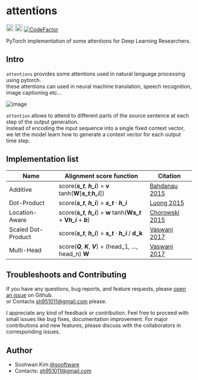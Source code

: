 # attentions
  
<img src="https://github.com/gentaiscool/end2end-asr-pytorch/raw/master/img/pytorch-logo-dark.png" height=20> <img src="https://img.shields.io/badge/License-MIT-lightgrey" height=20> [![CodeFactor](https://www.codefactor.io/repository/github/sooftware/attentions/badge)](https://www.codefactor.io/repository/github/sooftware/awesome-attentions)
  
PyTorch implementation of some attentions for Deep Learning Researchers.  
  
## Intro
  
`attentions` provides some attentions used in natural language processing using pytorch.   
these attentions can used in neural machine translation, speech recognition, image captioning etc...  
  
![image](https://user-images.githubusercontent.com/42150335/83331902-7bf9f780-a2d3-11ea-8f7e-172f55deef45.png)
  
`attention` allows to attend to different parts of the source sentence at each step of the output generation.   
Instead of encoding the input sequence into a single fixed context vector, we let the model learn how to generate a context vector for each output time step.  
  
## Implementation list
  
|Name|Alignment score function|Citation|  
|---|---|---|  
|Additive|score(***s_t***, ***h_i***) = **v** tanh(**W**\[***s_t***;***h_i***\])|[Bahdanau 2015](https://arxiv.org/pdf/1409.0473.pdf)|  
|Dot-Product|score(***s_t***, ***h_i***) = ***s_t*** · ***h_i***|[Luong 2015](https://arxiv.org/pdf/1508.04025.pdf)|  
|Location-Aware|score(***s_t***, ***h_i***) = **w** tanh(**W*****s_t*** + **V*****h_i*** + ***b***)|[Chorowski 2015](http://papers.nips.cc/paper/5847-attention-based-models-for-speech-recognition.pdf)|    
|Scaled Dot-Product|score(***s_t***, ***h_i***) = ***s_t*** · ***h_i*** / **d_k**|[Vaswani 2017](https://arxiv.org/abs/1706.03762)|  
|Multi-Head|score(***Q***, ***K***, ***V***) = (head_1, ..., head_n) **W**|[Vaswani 2017](https://arxiv.org/abs/1706.03762)|  
  
## Troubleshoots and Contributing
If you have any questions, bug reports, and feature requests, please [open an issue](https://github.com/sooftware/nlp-attentions/issues) on Github.  
or Contacts sh951011@gmail.com please.
  
I appreciate any kind of feedback or contribution.  Feel free to proceed with small issues like bug fixes, documentation improvement.  For major contributions and new features, please discuss with the collaborators in corresponding issues.  
  
## Author
  
* Soohwan Kim [@sooftware](https://github.com/sooftware)
* Contacts: sh951011@gmail.com

